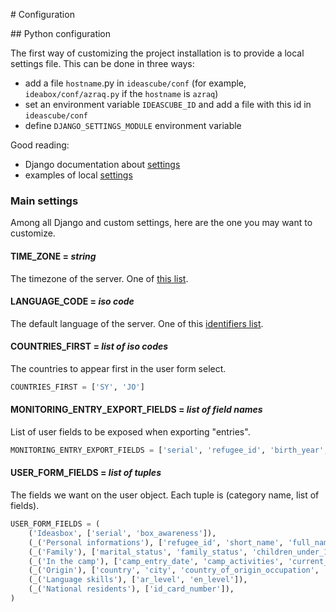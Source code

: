 # Configuration

## Python configuration

The first way of customizing the project installation is to provide a local
settings file.
This can be done in three ways:

- add a file `hostname`.py in `ideascube/conf` (for example, `ideabox/conf/azraq.py`
  if the `hostname` is `azraq`)
- set an environment variable `IDEASCUBE_ID` and add a file with this id in `ideascube/conf`
- define `DJANGO_SETTINGS_MODULE` environment variable

Good reading:

- Django documentation about [settings](https://docs.djangoproject.com/en/1.8/ref/settings/)
- examples of local [settings](https://github.com/ideas-box/ideascube/tree/master/ideascube/conf)

### Main settings

Among all Django and custom settings, here are the one you may want to customize.

#### TIME_ZONE = *string*

The timezone of the server. One of [this list](https://en.wikipedia.org/wiki/List_of_tz_database_time_zones).

#### LANGUAGE_CODE = *iso code*

The default language of the server. One of this [identifiers list](http://www.i18nguy.com/unicode/language-identifiers.html).

#### COUNTRIES_FIRST = *list of iso codes*

The countries to appear first in the user form select.

```python
COUNTRIES_FIRST = ['SY', 'JO']
```

#### MONITORING_ENTRY_EXPORT_FIELDS = *list of field names*

List of user fields to be exposed when exporting "entries".

```python
MONITORING_ENTRY_EXPORT_FIELDS = ['serial', 'refugee_id', 'birth_year', 'gender']
```

#### USER_FORM_FIELDS = *list of tuples*

The fields we want on the user object. Each tuple is (category name, list of fields).

```python
USER_FORM_FIELDS = (
    ('Ideasbox', ['serial', 'box_awareness']),
    (_('Personal informations'), ['refugee_id', 'short_name', 'full_name', 'latin_name', 'birth_year', 'gender']),  # noqa
    (_('Family'), ['marital_status', 'family_status', 'children_under_12', 'children_under_18', 'children_above_18']),  # noqa
    (_('In the camp'), ['camp_entry_date', 'camp_activities', 'current_occupation', 'camp_address']),  # noqa
    (_('Origin'), ['country', 'city', 'country_of_origin_occupation', 'school_level', 'is_sent_to_school']),  # noqa
    (_('Language skills'), ['ar_level', 'en_level']),
    (_('National residents'), ['id_card_number']),
)
```
